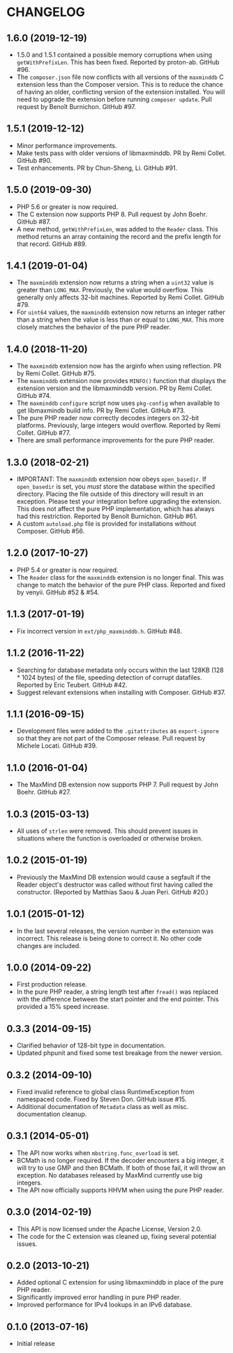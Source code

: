 CHANGELOG
=========

1.6.0 (2019-12-19)
------------------

* 1.5.0 and 1.5.1 contained a possible memory corruptions when using
  `getWithPrefixLen`. This has been fixed. Reported by proton-ab.
  GitHub #96.
* The `composer.json` file now conflicts with all versions of the
  `maxminddb` C extension less than the Composer version. This is to
  reduce the chance of having an older, conflicting version of the
  extension installed. You will need to upgrade the extension before
  running `composer update`. Pull request by Benoît Burnichon. GitHub
  #97.

1.5.1 (2019-12-12)
------------------

* Minor performance improvements.
* Make tests pass with older versions of libmaxminddb. PR by Remi
  Collet. GitHub #90.
* Test enhancements. PR by Chun-Sheng, Li. GitHub #91.

1.5.0 (2019-09-30)
------------------

* PHP 5.6 or greater is now required.
* The C extension now supports PHP 8. Pull request by John Boehr.
  GitHub #87.
* A new method, `getWithPrefixLen`, was added to the `Reader` class.
  This method returns an array containing the record and the prefix
  length for that record. GitHub #89.

1.4.1 (2019-01-04)
------------------

* The `maxminddb` extension now returns a string when a `uint32`
  value is greater than `LONG_MAX`. Previously, the value would
  overflow. This generally only affects 32-bit machines. Reported
  by Remi Collet. GitHub #79.
* For `uint64` values, the `maxminddb` extension now returns an
  integer rather than a string when the value is less than or equal
  to `LONG_MAX`. This more closely matches the behavior of the pure
  PHP reader.

1.4.0 (2018-11-20)
------------------

* The `maxminddb` extension now has the arginfo when using reflection.
  PR by Remi Collet. GitHub #75.
* The `maxminddb` extension now provides `MINFO()` function that
  displays the extension version and the libmaxminddb version. PR by
  Remi Collet. GitHub #74.
* The `maxminddb` `configure` script now uses `pkg-config` when
  available to get libmaxmindb build info. PR by Remi Collet.
  GitHub #73.
* The pure PHP reader now correctly decodes integers on 32-bit platforms.
  Previously, large integers would overflow. Reported by Remi Collet.
  GitHub #77.
* There are small performance improvements for the pure PHP reader.

1.3.0 (2018-02-21)
------------------

* IMPORTANT: The `maxminddb` extension now obeys `open_basedir`. If
  `open_basedir` is set, you _must_ store the database within the
  specified directory. Placing the file outside of this directory
  will result in an exception. Please test your integration before
  upgrading the extension. This does not affect the pure PHP
  implementation, which has always had this restriction. Reported
  by Benoît Burnichon. GitHub #61.
* A custom `autoload.php` file is provided for installations without
  Composer. GitHub #56.

1.2.0 (2017-10-27)
------------------

* PHP 5.4 or greater is now required.
* The `Reader` class for the `maxminddb` extension is no longer final.
  This was change to match the behavior of the pure PHP class.
  Reported and fixed by venyii. GitHub #52 & #54.

1.1.3 (2017-01-19)
------------------

* Fix incorrect version in `ext/php_maxminddb.h`. GitHub #48.

1.1.2 (2016-11-22)
------------------

* Searching for database metadata only occurs within the last 128KB
  (128 * 1024 bytes) of the file, speeding detection of corrupt
  datafiles. Reported by Eric Teubert. GitHub #42.
* Suggest relevant extensions when installing with Composer. GitHub #37.

1.1.1 (2016-09-15)
------------------

* Development files were added to the `.gitattributes` as `export-ignore` so
  that they are not part of the Composer release. Pull request by Michele
  Locati. GitHub #39.

1.1.0 (2016-01-04)
------------------

* The MaxMind DB extension now supports PHP 7. Pull request by John Boehr.
  GitHub #27.

1.0.3 (2015-03-13)
------------------

* All uses of `strlen` were removed. This should prevent issues in situations
  where the function is overloaded or otherwise broken.

1.0.2 (2015-01-19)
------------------

* Previously the MaxMind DB extension would cause a segfault if the Reader
  object's destructor was called without first having called the constructor.
  (Reported by Matthias Saou & Juan Peri. GitHub #20.)

1.0.1 (2015-01-12)
------------------

* In the last several releases, the version number in the extension was
  incorrect. This release is being done to correct it. No other code changes
  are included.

1.0.0 (2014-09-22)
------------------

* First production release.
* In the pure PHP reader, a string length test after `fread()` was replaced
  with the difference between the start pointer and the end pointer. This
  provided a 15% speed increase.

0.3.3 (2014-09-15)
------------------

* Clarified behavior of 128-bit type in documentation.
* Updated phpunit and fixed some test breakage from the newer version.

0.3.2 (2014-09-10)
------------------

* Fixed invalid reference to global class RuntimeException from namespaced
  code. Fixed by Steven Don. GitHub issue #15.
* Additional documentation of `Metadata` class as well as misc. documentation
  cleanup.

0.3.1 (2014-05-01)
------------------

* The API now works when `mbstring.func_overload` is set.
* BCMath is no longer required. If the decoder encounters a big integer,
  it will try to use GMP and then BCMath. If both of those fail, it will
  throw an exception. No databases released by MaxMind currently use big
  integers.
* The API now officially supports HHVM when using the pure PHP reader.

0.3.0 (2014-02-19)
------------------

* This API is now licensed under the Apache License, Version 2.0.
* The code for the C extension was cleaned up, fixing several potential
  issues.

0.2.0 (2013-10-21)
------------------

* Added optional C extension for using libmaxminddb in place of the pure PHP
  reader.
* Significantly improved error handling in pure PHP reader.
* Improved performance for IPv4 lookups in an IPv6 database.

0.1.0 (2013-07-16)
------------------

* Initial release
